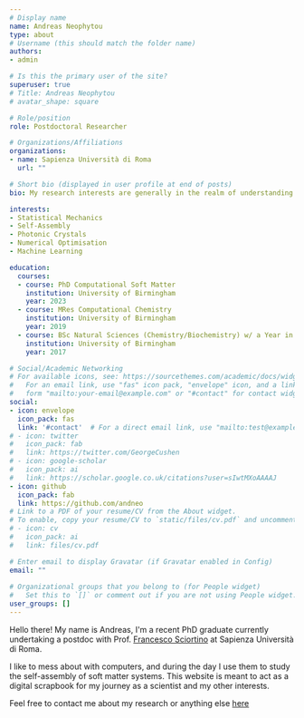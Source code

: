 ```yaml
---
# Display name
name: Andreas Neophytou
type: about
# Username (this should match the folder name)
authors:
- admin

# Is this the primary user of the site?
superuser: true
# Title: Andreas Neophytou
# avatar_shape: square

# Role/position
role: Postdoctoral Researcher

# Organizations/Affiliations
organizations:
- name: Sapienza Università di Roma
  url: ""

# Short bio (displayed in user profile at end of posts)
bio: My research interests are generally in the realm of understanding programmable matter. Get in touch if there's anything you see here that interests you or you want to share something interesting with me.

interests:
- Statistical Mechanics
- Self-Assembly
- Photonic Crystals
- Numerical Optimisation
- Machine Learning

education:
  courses:
  - course: PhD Computational Soft Matter
    institution: University of Birmingham
    year: 2023
  - course: MRes Computational Chemistry
    institution: University of Birmingham
    year: 2019
  - course: BSc Natural Sciences (Chemistry/Biochemistry) w/ a Year in Computer Science
    institution: University of Birmingham
    year: 2017

# Social/Academic Networking
# For available icons, see: https://sourcethemes.com/academic/docs/widgets/#icons
#   For an email link, use "fas" icon pack, "envelope" icon, and a link in the
#   form "mailto:your-email@example.com" or "#contact" for contact widget.
social:
- icon: envelope
  icon_pack: fas
  link: '#contact'  # For a direct email link, use "mailto:test@example.org".
# - icon: twitter
#   icon_pack: fab
#   link: https://twitter.com/GeorgeCushen
# - icon: google-scholar
#   icon_pack: ai
#   link: https://scholar.google.co.uk/citations?user=sIwtMXoAAAAJ
- icon: github
  icon_pack: fab
  link: https://github.com/andneo
# Link to a PDF of your resume/CV from the About widget.
# To enable, copy your resume/CV to `static/files/cv.pdf` and uncomment the lines below.  
# - icon: cv
#   icon_pack: ai
#   link: files/cv.pdf

# Enter email to display Gravatar (if Gravatar enabled in Config)
email: ""
  
# Organizational groups that you belong to (for People widget)
#   Set this to `[]` or comment out if you are not using People widget.  
user_groups: []
---
```


Hello there! My name is Andreas, I'm a recent PhD graduate currently undertaking a postdoc with Prof. [Francesco Sciortino](https://www.roma1.infn.it/~sciortif/index.html) at Sapienza Università di Roma. 

I like to mess about with computers, and during the day I use them to study the self-assembly of soft matter systems. This website is meant to act as a digital scrapbook for my journey as a scientist and my other interests.

Feel free to contact me about my research or anything else [here](#contact)